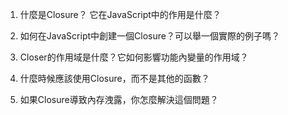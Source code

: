 

1. 什麼是Closure？ 它在JavaScript中的作用是什麼？

2. 如何在JavaScript中創建一個Closure？可以舉一個實際的例子嗎？

3. Closer的作用域是什麼？它如何影響功能內變量的作用域？

4. 什麼時候應該使用Closure，而不是其他的函數？

5. 如果Closure導致內存洩露，你怎麼解決這個問題？